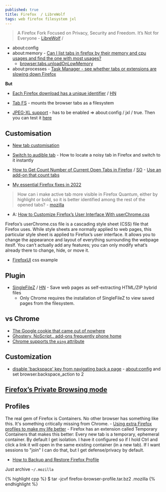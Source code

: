 ```yaml
---
published: true
title: Firefox  / LibreWolf
tags: web firefox filesystem jxl
---
```

> A Firefox Fork Focused on Privacy, Security and Freedom. It’s Not for Everyone - [LibreWolf](https://www.funkyspacemonkey.com/librewolf-a-firefox-fork-focused-on-privacy-security-and-freedom-its-not-for-everyone) / 

- about:config
- about:memory - [Can I list tabs in firefox by their memory and cpu usages and find the one with most usages?](https://superuser.com/questions/1535016/can-i-list-tabs-in-firefox-by-their-memory-and-cpu-usages-and-find-the-one-with)
	- [browser.tabs.unloadOnLowMemory](https://superuser.com/questions/503261/automatically-suspend-or-hibernate-tabs-in-firefox/504513#504513)
- about:processes - [Task Manager - see whether tabs or extensions are slowing down Firefox]()

**But**
- [Each Firefox download has a unique identifier](https://www.ghacks.net/2022/03/17/each-firefox-download-has-a-unique-identifier/) / [HN](https://news.ycombinator.com/item?id=30715163)

- [Tab FS](https://news.ycombinator.com/item?id=34847611) - mounts the browser tabs as a filesystem 

- [JPEG-XL support](https://jpegxl.io/tutorials/firefox/#firefoxjpegxltutorial) - has to be enabled => about:config / jxl / true. Then you can test it [here](https://jpegxl.info/)

## Customisation
- [New tab customisation](https://support.mozilla.org/en-US/kb/customize-items-on-firefox-new-tab-page)
- [Switch to audible tab](https://www.ghacks.net/2019/09/03/how-to-locate-a-noisy-tab-in-firefox-and-switch-to-it-instantly/) - How to locate a noisy tab in Firefox and switch to it instantly
- [How to Get Count Number of Current Open Tabs in Firefox](https://techjourney.net/how-to-get-count-number-of-current-open-tabs-in-firefox/) / [SO](https://stackoverflow.com/questions/15884363/how-to-extract-number-of-currently-opened-tabs) - [Use an add-on that count tabs](https://addons.mozilla.org/en-US/firefox/addon/tab-counter-webext/?utm_source=addons.mozilla.org&utm_medium=referral&utm_content=search)

- [	My essential Firefox fixes in 2022](https://news.ycombinator.com/item?id=30663266)

> How can i make active tab more visible in Firefox Quantum, either by highlight or bold, so it is better identified among the rest of the opened tabs? - [mozilla](https://support.mozilla.org/en-US/questions/1193950)
- A: [How to Customize Firefox’s User Interface With userChrome.css](https://www.howtogeek.com/334716/how-to-customize-firefoxs-user-interface-with-userchrome.css/)

Firefox’s userChrome.css file is a cascading style sheet (CSS) file that Firefox uses. While style sheets are normally applied to web pages, this particular style sheet is applied to Firefox’s user interface. It allows you to change the appearance and layout of everything surrounding the webpage iteslf. You can’t actually add any features; you can only modify what’s already there to change, hide, or move it.

- [FirefoxUI](https://github.com/axydavid/FirefoxUI/blob/master/README.md) css example

## Plugin
- [SingleFileZ](https://github.com/gildas-lormeau/SingleFileZ#singlefilez) / [HN](https://news.ycombinator.com/item?id=21426056) - Save web pages as self-extracting HTML/ZIP hybrid files
	- Only Chrome requires the installation of SingleFileZ to view saved pages from the filesystem.

## vs Chrome
- [The Google cookie that came out of nowhere](https://mailman.stanford.edu/pipermail/liberationtech/2015-April/015269.html)
- [Ghostery, NoScript.. add-ons frequently phone home](https://mailman.stanford.edu/pipermail/liberationtech/2015-April/015244.html)
- [Chrome supports the `ping` attribute](https://news.ycombinator.com/item?id=28673902)

## Customization
- [disable 'backspace' key from navigating back a page](https://support.mozilla.org/en-US/questions/924490) - [about:config](about:config) and set browser.backspace_action to 2

## [Firefox’s Private Browsing mode](https://blog.mozilla.org/press/2021/11/firefoxs-private-browsing-mode-upleveled-for-you/)

## Profiles
 The real gem of Firefox is Containers. No other browser has something like this. It's something critically missing from Chrome. - [Using extra Firefox profiles to make my life better](https://news.ycombinator.com/item?id=37952719)
	-  Firefox has an extension called Temporary Containers that makes this better: Every new tab is a temporary, ephemeral container. By default I get isolation. I have it configured so if I hold Ctrl and click a link it will open in the same existing container (in a new tab). If I want sessions to "join" I can do that, but I get defense/privacy by default.
    
- [How to Backup and Restore Firefox Profile](https://www.fossmint.com/backup-and-restore-a-firefox-profile-on-linux/)

Just archive `~/.mozilla`

{% highlight cpp %}
$ tar -jcvf firefox-browser-profile.tar.bz2 .mozilla
{% endhighlight %}
